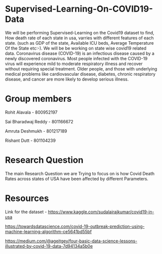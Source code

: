 # Supervised-Learning-On-COVID19-Data
We will be performing Supervised-Learning on the Covid19 dataset to find, How death rate of each state in usa, varries with different features of each state. 
(such as GDP of the state, Available ICU beds, Average Temperature Of the State etc:-). We will be be working on state wise covid19 related data.
Coronavirus disease (COVID-19) is an infectious disease caused by a newly discovered coronavirus.
Most people infected with the COVID-19 virus will experience mild to moderate respiratory illness and recover without requiring
special treatment.  Older people, and those with underlying medical problems like cardiovascular disease, diabetes, chronic
respiratory disease, and cancer are more likely to develop serious illness.

# Group members

Rohit Alavala - 800952197





Sai Bharadwaj Reddy - 801166672






Amruta Deshmukh - 801217189






Rishant Dutt - 801104239

# Research Question
The main Research Question we are Trying to focus on is how Covid Death Rates across states of USA have been affected by different
Parameters.

# Resources
Link for the dataset - https://www.kaggle.com/sudalairajkumar/covid19-in-usa

https://towardsdatascience.com/covid-19-outbreak-prediction-using-machine-learning-algorithm-ce5641bd55bf

https://medium.com/@ageitgey/four-basic-data-science-lessons-illustrated-by-covid-19-data-7d94134a5b0e


